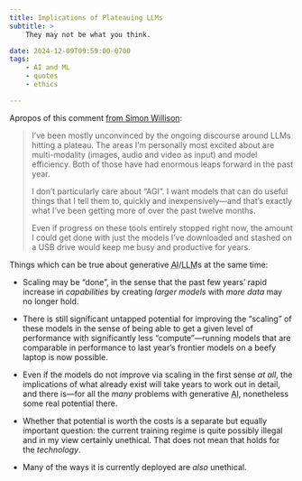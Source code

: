 ```yaml
---
title: Implications of Plateauing LLMs
subtitle: >
    They may not be what you think.

date: 2024-12-09T09:59:00-0700
tags:
    - AI and ML
    - quotes
    - ethics

---
```


Apropos of this comment [from Simon Willison][sw]:

> I’ve been mostly unconvinced by the ongoing discourse around LLMs hitting a plateau. The areas I’m personally most excited about are multi-modality (images, audio and video as input) and model efficiency. Both of those have had enormous leaps forward in the past year.
>
> I don’t particularly care about “AGI”. I want models that can do useful things that I tell them to, quickly and inexpensively—and that’s exactly what I’ve been getting more of over the past twelve months.
>
> Even if progress on these tools entirely stopped right now, the amount I could get done with just the models I’ve downloaded and stashed on a USB drive would keep me busy and productive for years.

[sw]: https://simonwillison.net/2024/Dec/9/llama-33-70b/#is-performance-about-to-plateau-

Things which can be true about generative <abbr title="artificial intelligence">AI</abbr>/<abbr title="large language model">LLM</abbr>s at the same time:

- Scaling may be “done”, in the sense that the past few years’ rapid increase in *capabilities* by creating *larger models* with *more data* may no longer hold.

- There is still significant untapped potential for improving the “scaling” of these models in the sense of being able to get a given level of performance with significantly less “compute”—running models that are comparable in performance to last year’s frontier models on a beefy laptop is now possible.

- Even if the models do not improve via scaling in the first sense *at all*, the implications of what already exist will take years to work out in detail, and there is—for all the *many* problems with generative <abbr title="artificial intelligence">AI</abbr>, nonetheless some real potential there.

- Whether that potential is worth the costs is a separate but equally important question: the current training regime is quite possibly illegal and in my view certainly unethical. That does not mean that holds for the *technology*.

- Many of the ways it is currently deployed are *also* unethical.
